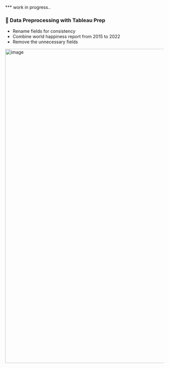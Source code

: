 *** work in progress..
### :construction: Data Preprocessing with Tableau Prep
- Rename fields for consistency 
- Combine world happiness report from 2015 to 2022
- Remove the unnecessary fields
<img width="1000" alt="image" src="https://user-images.githubusercontent.com/64395120/183234255-2661f9c2-4d01-4d6c-a187-320d69dfd98e.png">

